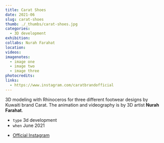 ```yaml
---
title: Carat Shoes
date: 2021-06
slug: carat-shoes
thumb: ./_thumbs/carat-shoes.jpg
categories:
  - 3D development
exhibition:
collabs: Nurah Farahat
location:
videos:
imagenotes:
  - image one
  - image two
  - image three
photocredits:
links:
  - https://www.instagram.com/caratbrandofficial
---
```


3D modeling with Rhinoceros for three different footwear designs by Kuwaiti brand Carat.
The animation and videography is by 3D artist **Nurah Farahat**.


- `type` 3d development
- `when` June 2021

<!--  -->

- [Official Instagram](https://www.instagram.com/caratbrandofficial/)